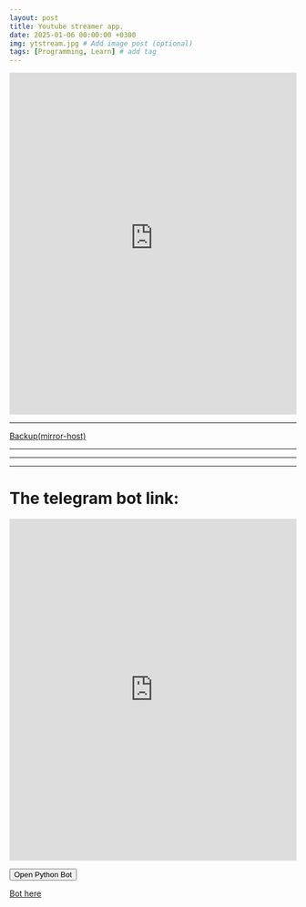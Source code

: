 ```yaml
---
layout: post
title: Youtube streamer app.
date: 2025-01-06 00:00:00 +0300
img: ytstream.jpg # Add image post (optional)
tags: [Programming, Learn] # add tag
---
```


<iframe src="https://8501-01jexrhbvrb2xedgb9q9m44gnz.cloudspaces.litng.ai/"
        width="100%" 
        height="600px" 
        frameborder="0"
        allow="autoplay; picture-in-picture; fullscreen"
        allowfullscreen
        sandbox="allow-scripts allow-same-origin allow-popups"
        loading="lazy"
        style="border: none; margin: 0; padding: 0;">
</iframe>

<hr />

<a href="https://yellow-river-3935.ploomber.app/" target="_blank" class="ytstream-backup">Backup(mirror-host)</a>

<hr />
<hr />
<hr />

# The telegram bot link:

<script async src="https://telegram.org/js/telegram-widget.js?7"
        data-telegram-chat="python3463_boSt" data-size="large">
</script>

<iframe src="https://t.me/python3463_bot"
        width="100%" 
        height="600px" 
        frameborder="0"
        allow="autoplay; picture-in-picture; fullscreen"
        allowfullscreen
        sandbox="allow-scripts allow-same-origin allow-popups"
        loading="lazy"
        style="border: none; margin: 0; padding: 0;">
</iframe>

<script async src="https://telegram.me/share/url?url=https://t.me/python3463_bot"></script>

<button onclick="window.open('https://t.me/python3463_bot', '_blank')">Open Python Bot</button>




<a href="https://t.me/python3463_bot" target="_blank" class="ytstream-bot">Bot here</a>